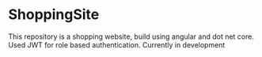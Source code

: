 # ShoppingSite
This repository is a shopping website, build using angular and dot net core. Used JWT for role based authentication. Currently in development
